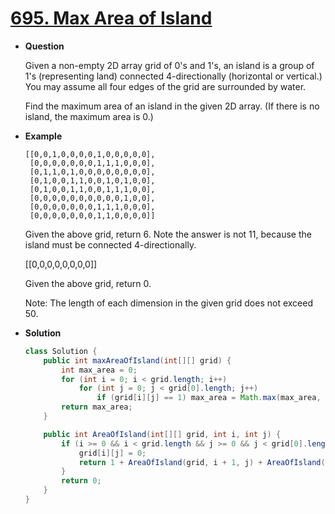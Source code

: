 # [695. Max Area of Island](https://leetcode.com/problems/max-area-of-island/)

* **Question**

    Given a non-empty 2D array grid of 0's and 1's, an island is a group of 1's (representing land) connected 4-directionally (horizontal or vertical.) You may assume all four edges of the grid are surrounded by water.

    Find the maximum area of an island in the given 2D array. (If there is no island, the maximum area is 0.)
    
* **Example**

    ```
    [[0,0,1,0,0,0,0,1,0,0,0,0,0],
     [0,0,0,0,0,0,0,1,1,1,0,0,0],
     [0,1,1,0,1,0,0,0,0,0,0,0,0],
     [0,1,0,0,1,1,0,0,1,0,1,0,0],
     [0,1,0,0,1,1,0,0,1,1,1,0,0],
     [0,0,0,0,0,0,0,0,0,0,1,0,0],
     [0,0,0,0,0,0,0,1,1,1,0,0,0],
     [0,0,0,0,0,0,0,1,1,0,0,0,0]]
    ```

    Given the above grid, return 6. Note the answer is not 11, because the island must be connected 4-directionally.

    [[0,0,0,0,0,0,0,0]]

    Given the above grid, return 0.

    Note: The length of each dimension in the given grid does not exceed 50.

* **Solution**

    ```java
    class Solution {
        public int maxAreaOfIsland(int[][] grid) {
            int max_area = 0;
            for (int i = 0; i < grid.length; i++)
                for (int j = 0; j < grid[0].length; j++)
                    if (grid[i][j] == 1) max_area = Math.max(max_area, AreaOfIsland(grid, i, j));
            return max_area;
        }

        public int AreaOfIsland(int[][] grid, int i, int j) {
            if (i >= 0 && i < grid.length && j >= 0 && j < grid[0].length && grid[i][j] == 1) {
                grid[i][j] = 0;
                return 1 + AreaOfIsland(grid, i + 1, j) + AreaOfIsland(grid, i - 1, j) + AreaOfIsland(grid, i, j - 1) + AreaOfIsland(grid, i, j + 1);
            }
            return 0;
        }
    }
    ```